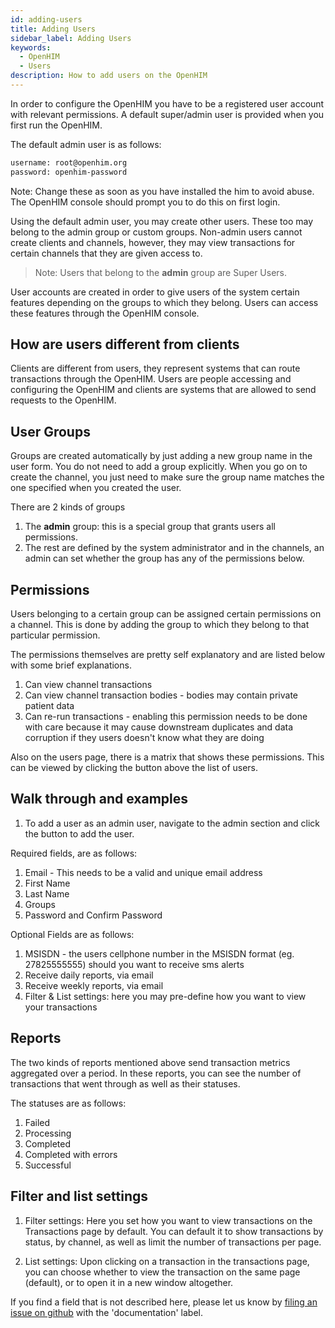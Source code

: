 ```yaml
---
id: adding-users
title: Adding Users
sidebar_label: Adding Users
keywords:
  - OpenHIM
  - Users
description: How to add users on the OpenHIM
---
```


In order to configure the OpenHIM you have to be a registered user account with relevant permissions. A default super/admin user is provided when you first run the OpenHIM.

The default admin user is as follows:

```txt
username: root@openhim.org
password: openhim-password
```

Note: Change these as soon as you have installed the him to avoid abuse. The OpenHIM console should prompt you to do this on first login.

Using the default admin user, you may create other users. These too may belong to the admin group or custom groups. Non-admin users cannot create clients and channels, however, they may view transactions for certain channels that they are given access to.

> Note: Users that belong to the **admin** group are Super Users.

User accounts are created in order to give users of the system certain features depending on the groups to which they belong. Users can access these features through the OpenHIM console.

## How are users different from clients

Clients are different from users, they represent systems that can route transactions through the OpenHIM. Users are people accessing and configuring the OpenHIM and clients are systems that are allowed to send requests to the OpenHIM.

## User Groups

Groups are created automatically by just adding a new group name in the user form. You do not need to add a group explicitly. When you go on to create the channel, you just need to make sure the group name matches the one specified when you created the user.

There are 2 kinds of groups

1. The **admin** group: this is a special group that grants users all permissions.
2. The rest are defined by the system administrator and in the channels, an admin can set whether the group has any of the permissions below.

## Permissions

Users belonging to a certain group can be assigned certain permissions on a channel. This is done by adding the group to which they belong to that particular permission.

The permissions themselves are pretty self explanatory and are listed below with some brief explanations.

1. Can view channel transactions
2. Can view channel transaction bodies - bodies may contain private patient data
3. Can re-run transactions - enabling this permission needs to be done with care because it may cause downstream duplicates and data corruption if they users doesn't know what they are doing

Also on the users page, there is a matrix that shows these permissions. This can be viewed by clicking the button above the list of users.

## Walk through and examples

1. To add a user as an admin user, navigate to the admin section and click the button to add the user.

Required fields, are as follows:

1. Email - This needs to be a valid and unique email address
2. First Name
3. Last Name
4. Groups
5. Password and Confirm Password

Optional Fields are as follows:

1. MSISDN - the users cellphone number in the MSISDN format (eg. 27825555555) should you want to receive sms alerts
2. Receive daily reports, via email
3. Receive weekly reports, via email
4. Filter & List settings: here you may pre-define how you want to view your transactions

## Reports

The two kinds of reports mentioned above send transaction metrics aggregated over a period. In these reports, you can see the number of transactions that went through as well as their statuses.

The statuses are as follows:

1. Failed
2. Processing
3. Completed
4. Completed with errors
5. Successful

## Filter and list settings

1. Filter settings: Here you set how you want to view transactions on the Transactions page by default. You can default it to show transactions by status, by channel, as well as limit the number of transactions per page.

2. List settings: Upon clicking on a transaction in the transactions page, you can choose whether to view the transaction on the same page (default), or to open it in a new window altogether.

If you find a field that is not described here, please let us know by [filing an issue on github](https://github.com/jembi/openhim-core-js/issues/new) with the 'documentation' label.
